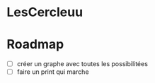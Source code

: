 # LesCercleuu

# Roadmap
- [ ] créer un graphe avec toutes les possibilitées
- [ ] faire un print qui marche
